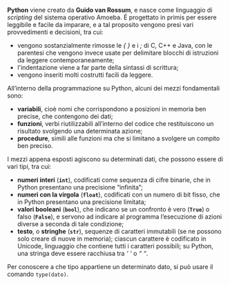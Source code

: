 **Python** viene creato da **Guido van Rossum**, e nasce come linguaggio di *scripting* del sistema operativo Amoeba. É progettato in primis per essere leggibile e facile da imparare, e a tal proposito vengono presi vari provvedimenti e decisioni, tra cui:
- vengono sostanzialmente rimosse le *{ }* e i *;* di C, C++ e Java, con le parentesi che vengono invece usate per delimitare blocchi di istruzioni da leggere contemporaneamente;
- l'indentazione viene a far parte della sintassi di scrittura; 
- vengono inseriti molti costrutti facili da leggere.

All’interno della programmazione su Python, alcuni dei mezzi fondamentali sono:
- **variabili**, cioè nomi che corrispondono a posizioni in memoria ben precise, che contengono dei dati;
- **funzioni**, verbi riutilizzabili all’interno del codice che restituiscono un risultato svolgendo una determinata azione;
- **procedure**, simili alle funzioni ma che si limitano a svolgere un compito ben preciso.

I mezzi appena esposti agiscono su determinati dati, che possono essere di vari tipi, tra cui:
- **numeri interi** (**`int`**), codificati come sequenza di cifre binarie, che in Python presentano una precisione “infinita”;
- **numeri con la virgola** (**```float```**), codificati con un numero di bit fisso, che in Python presentano una precisione limitata;
- **valori booleani** (**```bool```**), che indicano se un confronto è vero (**```True```**) o falso (**```False```**), e servono ad indicare al programma l’esecuzione di azioni diverse a seconda di tale condizione;
- **testo**, o **stringhe** (**```str```**), sequenze di caratteri immutabili (se ne possono solo creare di nuove in memoria); ciascun carattere è codificato in Unicode, linguaggio che contiene tutti i caratteri possibili; su Python, una stringa deve essere racchiusa tra *‘ ‘* o *“ “*.

Per conoscere a che tipo appartiene un determinato dato, si può usare il comando ```type(dato)```.